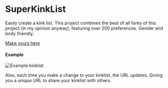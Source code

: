 # SuperKinkList
Easily create a kink list. This project combines the best of all forks of this project (in my opinion anyway), featuring over 200 preferences. Gender and body friendly.

[Make yours here](https://ac-0rn.github.io/SuperKinkList/kinklist.html)

#### Example

![Example kinklist](https://i.imgur.com/fSJA5WX.png)

Also, each time you make a change to your kinklist, the URL updates. Giving you a *unique* URL to share your kinklist with others.
